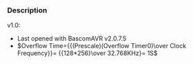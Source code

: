 ### Description

v1.0:
- Last opened with BascomAVR v2.0.7.5
- $Overflow Time={{(Prescale)(Overflow Timer0)\over Clock Frequency}}= {{128*256}\over 32.768KHz}= 1S$
